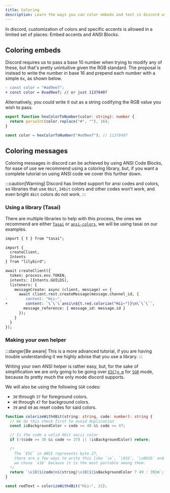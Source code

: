 ```yaml
---
title: Coloring
description: Learn the ways you can color embeds and text in discord using lilybird.
---
```


In discord, customization of colors and specific accents is allowed in a limited set of places: Embed accents and ANSI Blocks.

## Coloring embeds

Discord requires us to pass a base 10 number when trying to modify any of these, but that's pretty unintuitive given the RGB standard.
The proposal is instead to write the number in base 16 and prepend each number with a simple `0x`, as shown below.

```diff lang=js
- const color = "#ad9ee7";
+ const color = 0xad9ee7; // or just 11378407
```

Alternatively, you could write it out as a string codifying the RGB value you wish to pass.

```ts showLineNumbers
export function hexColorToNumber(color: string): number {
  return parseInt(color.replace("#", ""), 16);
}

const color = hexColorToNumber("#ad9ee7"); // 11378407
```

## Coloring messages

Coloring messages in discord can be achieved by using ANSI Code Blocks, for ease of use we recommend using a coloring library, but, if you want a complete tutorial on using ANSI code we cover this further down.

:::caution[Warning]
Discord has limited support for ansi codes and colors, so libraries that use `8bit`, `24bit` colors and other codes won't work, and even bright `4bit` colors do not work. 
:::

### Using a library (Tasai)

There are multiple libraries to help with this process, the ones we recommend are either [`Tasai`](https://github.com/Didas-git/tasai) or [`ansi-colors`](https://github.com/doowb/ansi-colors), we will be using tasai on our examples.

```diff lang=ts showLineNumbers collapse={3-13, 16-20}
import { t } from "tasai";

import {
  createClient,
  Intents
} from "lilybird";

await createClient({
  token: process.env.TOKEN,
  intents: [Intents.GUILDS],
  listeners: {
    messageCreate: async (client, message) => {
      await client.rest.createMessage(message.channel_id, { 
-        content: "Hii~",
+        content: `\`\`\`ansi\n${t.red.colorize("Hii~")}\n\`\`\``,
        message_reference: { message_id: message.id }
      });
    }
  }
});
```

### Making your own helper

:::danger[Be aware]
This is a more advanced tutorial, if you are having trouble understanding it we highly advise that you use a library.
:::

Writing your own ANSI helper is rather easy, but, for the sake of simplification we are only going to be going over [`ESC[n m`](https://en.wikipedia.org/wiki/ANSI_escape_code#CSI_(Control_Sequence_Introducer)_sequences) for [`SGR`](https://en.wikipedia.org/wiki/ANSI_escape_code#SGR_(Select_Graphic_Rendition)_parameters) mode, because its pretty much the only mode discord supports.

We will also be using the following `SGR` codes:
- `30` through `37` for foreground colors.
- `40` through `47` for background colors.
- `39` and `49` as reset codes for said colors.

```ts
function colorizeWith4Bit(string: string, code: number): string {
  // We do this check first to avoid duplication
  const isBackgroundColor = code >= 40 && code <= 47;

  // Is the code a valid 4bit ascii color
  if (!(code >= 30 && code <= 37) || !isBackgroundColor) return;

  /*
    The `ESC` in ANSI represents byte 27,
    there are a few ways to write this like `\e`, `\033`, `\u001b` and `\x1b`
    we chose `x1b` because it is the most portable among them.
  */
  return `\x1B[${code}m${string}\x1B[${isBackgroundColor ? 49 : 39}m`;
}

const redText = colorizeWith4Bit("Hii~", 31);
```
